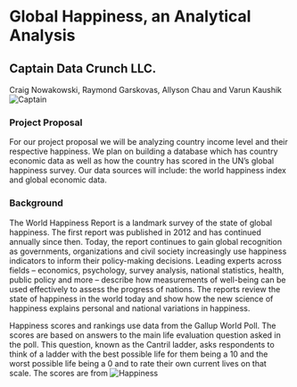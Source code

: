 # Global Happiness, an Analytical Analysis
## Captain Data Crunch LLC.
Craig Nowakowski, Raymond Garskovas, Allyson Chau and Varun Kaushik
![Captain](https://i2.wp.com/boingboing.net/wp-content/uploads/2015/07/captaincrunch.jpg?w=1600&ssl=1)

### Project Proposal
For our project proposal we will be analyzing country income level and their respective happiness. We plan on building a database which has country economic data as well as how the country has scored in the UN’s global happiness survey. Our data sources will include: the world happiness index and global economic data.

### Background
The World Happiness Report is a landmark survey of the state of global happiness. The first report was published in 2012 and has continued annually since then. Today, the report continues to gain global recognition as governments, organizations and civil society increasingly use happiness indicators to inform their policy-making decisions. Leading experts across fields – economics, psychology, survey analysis, national statistics, health, public policy and more – describe how measurements of well-being can be used effectively to assess the progress of nations. The reports review the state of happiness in the world today and show how the new science of happiness explains personal and national variations in happiness.

Happiness scores and rankings use data from the Gallup World Poll. The scores are based on answers to the main life evaluation question asked in the poll. This question, known as the Cantril ladder, asks respondents to think of a ladder with the best possible life for them being a 10 and the worst possible life being a 0 and to rate their own current lives on that scale. The scores are from 
![Happiness](https://www.tusharvakil.com/wp-content/uploads/2019/09/Finding-Happiness.jpg)
